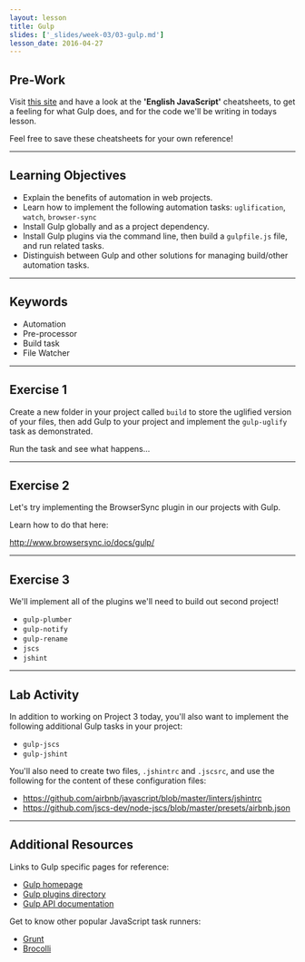 ```yaml
---
layout: lesson
title: Gulp
slides: ['_slides/week-03/03-gulp.md']
lesson_date: 2016-04-27
---
```


## Pre-Work

Visit [this site](https://github.com/osscafe/gulp-cheatsheet) and have a look at the **'English JavaScript'** cheatsheets, to get a feeling for what Gulp does, and for the code we'll be writing in todays lesson.

Feel free to save these cheatsheets for your own reference!

---
## Learning Objectives

- Explain the benefits of automation in web projects.
- Learn how to implement the following automation tasks: `uglification`, `watch`, `browser-sync`
- Install Gulp globally and as a project dependency.
- Install Gulp plugins via the command line, then build a `gulpfile.js` file, and run related tasks.
- Distinguish between Gulp and other solutions for managing build/other automation tasks.

---

## Keywords

- Automation
- Pre-processor
- Build task
- File Watcher

---

## Exercise 1

Create a new folder in your project called `build` to store the uglified version of your files, then add Gulp to your project and implement the `gulp-uglify` task as demonstrated.

Run the task and see what happens...

---

## Exercise 2

Let's try implementing the BrowserSync plugin in our projects with Gulp.

Learn how to do that here:

http://www.browsersync.io/docs/gulp/

---

## Exercise 3

We'll implement all of the plugins we'll need to build out second project!

- `gulp-plumber`
- `gulp-notify`
- `gulp-rename`
- `jscs`
- `jshint`

---

## Lab Activity

In addition to working on Project 3 today, you'll also want to implement the following additional Gulp tasks in your project:

- `gulp-jscs`
- `gulp-jshint`

You'll also need to create two files, `.jshintrc` and `.jscsrc`, and use the following for the content of these configuration files:

- https://github.com/airbnb/javascript/blob/master/linters/jshintrc
- https://github.com/jscs-dev/node-jscs/blob/master/presets/airbnb.json

---

## Additional Resources

Links to Gulp specific pages for reference:

- [Gulp homepage](http://gulpjs.com/)
- [Gulp plugins directory](http://gulpjs.com/plugins/)
- [Gulp API documentation](https://github.com/gulpjs/gulp/blob/master/docs/API.md)

Get to know other popular JavaScript task runners:

- [Grunt](http://gruntjs.com/)
- [Brocolli](http://broccolijs.com/)
